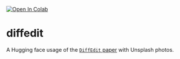 [![Open In Colab](https://colab.research.google.com/assets/colab-badge.svg)](https://colab.research.google.com/github/magellol/diffedit/blob/main/diffedit.ipynb)

# diffedit

A Hugging face usage of the [`DiffEdit` paper](https://arxiv.org/abs/2210.11427) with Unsplash photos.
